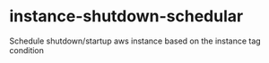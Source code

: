 # instance-shutdown-schedular

Schedule shutdown/startup aws instance based on the instance tag condition

